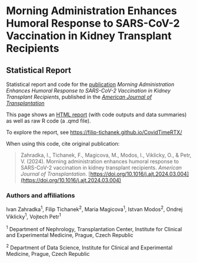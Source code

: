 # Morning Administration Enhances Humoral Response to SARS-CoV-2 Vaccination in Kidney Transplant Recipients

## Statistical Report

Statistical report and code for the [publication](doi.org/10.1016/j.ajt.2024.03.004) *Morning Administration Enhances Humoral Response to SARS-CoV-2 Vaccination in Kidney Transplant Recipients*, published in the [*American Journal of Transplantation*](https://www.amjtransplant.org/)


This page shows an [HTML report](https://filip-tichanek.github.io/CovidTimeRTX/) (with code outputs and data summaries) as well as raw R code (a .qmd file).

To explore the report, see https://filip-tichanek.github.io/CovidTimeRTX/

When using this code, cite original publication:
> Zahradka, I., Tichanek, F., Magicova, M., Modos, I., Viklicky, O., & Petr, V. (2024). Morning administration enhances humoral response to SARS-CoV-2 vaccination in kidney transplant recipients. *American Journal of Transplantation*. [https://doi.org/10.1016/j.ajt.2024.03.004](https://doi.org/10.1016/j.ajt.2024.03.004)


### Authors and affiliations 

Ivan Zahradka<sup>1</sup>, Filip Tichanek<sup>2</sup>, Maria Magicova<sup>1</sup>, Istvan Modos<sup>2</sup>, Ondrej Viklicky<sup>1</sup>, Vojtech Petr<sup>1</sup>

<sup>1</sup> Department of Nephrology, Transplantation Center, Institute for Clinical and Experimental Medicine, Prague, Czech Republic

<sup>2</sup> Department of Data Science, Institute for Clinical and Experimental Medicine, Prague, Czech Republic
